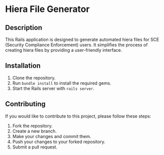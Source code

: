 
# Hiera File Generator

## Description
This Rails application is designed to generate automated hiera files for SCE (Security Compliance Enforcement) users. It simplifies the process of creating hiera files by providing a user-friendly interface.

## Installation
1. Clone the repository.
2. Run `bundle install` to install the required gems.
3. Start the Rails server with `rails server`.


## Contributing
If you would like to contribute to this project, please follow these steps:

1. Fork the repository.
2. Create a new branch.
3. Make your changes and commit them.
4. Push your changes to your forked repository.
5. Submit a pull request.
